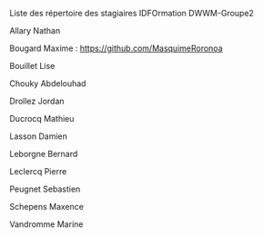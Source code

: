 Liste des répertoire des stagiaires IDFOrmation DWWM-Groupe2


Allary Nathan

Bougard Maxime : https://github.com/MasquimeRoronoa

Bouillet Lise

Chouky Abdelouhad

Drollez Jordan

Ducrocq Mathieu

Lasson Damien

Leborgne Bernard

Leclercq Pierre

Peugnet Sebastien

Schepens Maxence

Vandromme Marine

